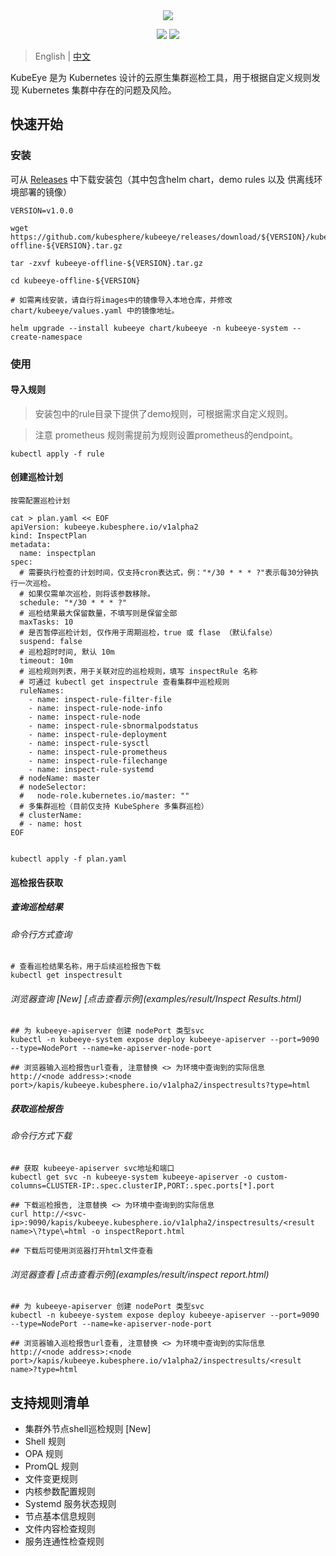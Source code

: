 <div align=center><img src="docs/images/KubeEye-O.svg?raw=true"></div>

<p align=center>
<a href="https://github.com/kubesphere/kubeeye/actions?query=event%3Apush+branch%3Amain+workflow%3ACI+"><img src="https://github.com/kubesphere/kubeeye/workflows/CI/badge.svg?branch=main&event=push"></a>
<!-- ALL-CONTRIBUTORS-BADGE:START - Do not remove or modify this section -->
<a href="https://github.com/kubesphere/kubeeye#contributors-"><img src="https://img.shields.io/badge/all_contributors-10-orange.svg?style=flat-square"></a>
<!-- ALL-CONTRIBUTORS-BADGE:END -->
</p>

> English | [中文](README_zh.md)

KubeEye 是为 Kubernetes 设计的云原生集群巡检工具，用于根据自定义规则发现 Kubernetes 集群中存在的问题及风险。

## 快速开始

### 安装
可从 [Releases](https://github.com/kubesphere/kubeeye/releases) 中下载安装包（其中包含helm chart，demo rules 以及 供离线环境部署的镜像）

```shell
VERSION=v1.0.0

wget https://github.com/kubesphere/kubeeye/releases/download/${VERSION}/kubeeye-offline-${VERSION}.tar.gz

tar -zxvf kubeeye-offline-${VERSION}.tar.gz

cd kubeeye-offline-${VERSION}

# 如需离线安装，请自行将images中的镜像导入本地仓库，并修改 chart/kubeeye/values.yaml 中的镜像地址。

helm upgrade --install kubeeye chart/kubeeye -n kubeeye-system --create-namespace

```

### 使用

#### 导入规则
   
> 安装包中的rule目录下提供了demo规则，可根据需求自定义规则。

> 注意 prometheus 规则需提前为规则设置prometheus的endpoint。

```shell
kubectl apply -f rule
```

#### 创建巡检计划

    按需配置巡检计划
```shell
cat > plan.yaml << EOF
apiVersion: kubeeye.kubesphere.io/v1alpha2
kind: InspectPlan
metadata:
  name: inspectplan
spec:
  # 需要执行检查的计划时间，仅支持cron表达式，例："*/30 * * * ?"表示每30分钟执行一次巡检。
  # 如果仅需单次巡检，则将该参数移除。
  schedule: "*/30 * * * ?"
  # 巡检结果最大保留数量，不填写则是保留全部
  maxTasks: 10 
  # 是否暂停巡检计划, 仅作用于周期巡检，true 或 flase （默认false）
  suspend: false
  # 巡检超时时间, 默认 10m
  timeout: 10m
  # 巡检规则列表，用于关联对应的巡检规则，填写 inspectRule 名称
  # 可通过 kubectl get inspectrule 查看集群中巡检规则
  ruleNames:
    - name: inspect-rule-filter-file
    - name: inspect-rule-node-info
    - name: inspect-rule-node
    - name: inspect-rule-sbnormalpodstatus 
    - name: inspect-rule-deployment
    - name: inspect-rule-sysctl
    - name: inspect-rule-prometheus
    - name: inspect-rule-filechange
    - name: inspect-rule-systemd
  # nodeName: master
  # nodeSelector:
  #   node-role.kubernetes.io/master: ""        
  # 多集群巡检（目前仅支持 KubeSphere 多集群巡检）
  # clusterName: 
  # - name: host
EOF


kubectl apply -f plan.yaml
```

#### 巡检报告获取
##### 查询巡检结果
###### 命令行方式查询
```shell
# 查看巡检结果名称，用于后续巡检报告下载
kubectl get inspectresult
```
###### 浏览器查询 [New] [点击查看示例](examples/result/Inspect Results.html)
```shell
## 为 kubeeye-apiserver 创建 nodePort 类型svc
kubectl -n kubeeye-system expose deploy kubeeye-apiserver --port=9090 --type=NodePort --name=ke-apiserver-node-port

## 浏览器输入巡检报告url查看, 注意替换 <> 为环境中查询到的实际信息
http://<node address>:<node port>/kapis/kubeeye.kubesphere.io/v1alpha2/inspectresults?type=html
```
##### 获取巡检报告
###### 命令行方式下载
```shell
## 获取 kubeeye-apiserver svc地址和端口
kubectl get svc -n kubeeye-system kubeeye-apiserver -o custom-columns=CLUSTER-IP:.spec.clusterIP,PORT:.spec.ports[*].port

## 下载巡检报告, 注意替换 <> 为环境中查询到的实际信息
curl http://<svc-ip>:9090/kapis/kubeeye.kubesphere.io/v1alpha2/inspectresults/<result name>\?type\=html -o inspectReport.html

## 下载后可使用浏览器打开html文件查看
```
###### 浏览器查看 [点击查看示例](examples/result/inspect report.html)
```shell
## 为 kubeeye-apiserver 创建 nodePort 类型svc
kubectl -n kubeeye-system expose deploy kubeeye-apiserver --port=9090 --type=NodePort --name=ke-apiserver-node-port

## 浏览器输入巡检报告url查看, 注意替换 <> 为环境中查询到的实际信息
http://<node address>:<node port>/kapis/kubeeye.kubesphere.io/v1alpha2/inspectresults/<result name>?type=html
```
## 支持规则清单
* 集群外节点shell巡检规则 [New]
* Shell 规则
* OPA 规则
* PromQL 规则
* 文件变更规则
* 内核参数配置规则
* Systemd 服务状态规则
* 节点基本信息规则
* 文件内容检查规则
* 服务连通性检查规则